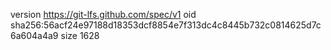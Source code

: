 version https://git-lfs.github.com/spec/v1
oid sha256:56acf24e97188d18353dcf8854e7f313dc4c8445b732c0814625d7c6a604a4a9
size 1628
